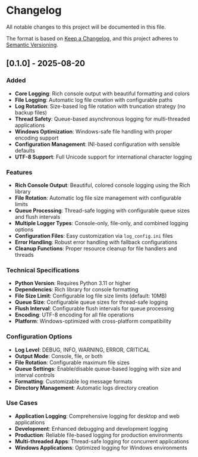 # Changelog

All notable changes to this project will be documented in this file.

The format is based on [Keep a Changelog](https://keepachangelog.com/en/1.0.0/),
and this project adheres to [Semantic Versioning](https://semver.org/spec/v2.0.0.html).

## [0.1.0] - 2025-08-20

### Added
- **Core Logging**: Rich console output with beautiful formatting and colors
- **File Logging**: Automatic log file creation with configurable paths
- **Log Rotation**: Size-based log file rotation with truncation strategy (no backup files)
- **Thread Safety**: Queue-based asynchronous logging for multi-threaded applications
- **Windows Optimization**: Windows-safe file handling with proper encoding support
- **Configuration Management**: INI-based configuration with sensible defaults
- **UTF-8 Support**: Full Unicode support for international character logging

### Features
- **Rich Console Output**: Beautiful, colored console logging using the Rich library
- **File Rotation**: Automatic log file size management with configurable limits
- **Queue Processing**: Thread-safe logging with configurable queue sizes and flush intervals
- **Multiple Logger Types**: Console-only, file-only, and combined logging options
- **Configuration Files**: Easy customization via `log_config.ini` files
- **Error Handling**: Robust error handling with fallback configurations
- **Cleanup Functions**: Proper resource cleanup for file handlers and threads

### Technical Specifications
- **Python Version**: Requires Python 3.11 or higher
- **Dependencies**: Rich library for console formatting
- **File Size Limit**: Configurable log file size limits (default: 10MB)
- **Queue Size**: Configurable queue sizes for thread-safe logging
- **Flush Interval**: Configurable flush intervals for queue processing
- **Encoding**: UTF-8 encoding for all file operations
- **Platform**: Windows-optimized with cross-platform compatibility

### Configuration Options
- **Log Level**: DEBUG, INFO, WARNING, ERROR, CRITICAL
- **Output Mode**: Console, file, or both
- **File Rotation**: Configurable maximum file sizes
- **Queue Settings**: Enable/disable queue-based logging with size and interval controls
- **Formatting**: Customizable log message formats
- **Directory Management**: Automatic logs directory creation

### Use Cases
- **Application Logging**: Comprehensive logging for desktop and web applications
- **Development**: Enhanced debugging and development logging
- **Production**: Reliable file-based logging for production environments
- **Multi-threaded Apps**: Thread-safe logging for concurrent applications
- **Windows Applications**: Optimized logging for Windows environments
